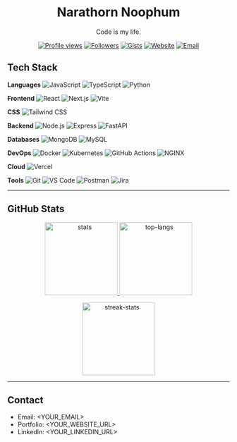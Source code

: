 <!--
Quick setup:
1) Replace ALL <YOUR_...> placeholders.
2) Repo name must be your GitHub username.
3) Remove stacks you don't use.
-->

<div align="center">

# Narathorn Noophum

Code is my life.

[![Profile views](https://komarev.com/ghpvc/?username=narathorn09&label=views&style=flat)](#)
[![Followers](https://img.shields.io/github/followers/narathorn09?style=flat)](#)
[![Gists](https://img.shields.io/badge/gists-visit-000)](https://gist.github.com/narathorn09)
[![Website](https://img.shields.io/badge/website-visit-000)](https://narathorn09.vercel.app/)
[![Email](https://img.shields.io/badge/email-contact-444?logo=gmail&logoColor=white)](mailto:narathorn.work@gmail.com)

</div>

## Tech Stack

<!-- Use 🧰 badges you actually use. Add or remove freely. -->

**Languages**
![JavaScript](https://img.shields.io/badge/JavaScript-F7DF1E?logo=javascript&logoColor=222)
![TypeScript](https://img.shields.io/badge/TypeScript-3178C6?logo=typescript&logoColor=white)
![Python](https://img.shields.io/badge/Python-3776AB?logo=python&logoColor=white)

**Frontend**
![React](https://img.shields.io/badge/React-20232A?logo=react&logoColor=61DAFB)
![Next.js](https://img.shields.io/badge/Next.js-000?logo=nextdotjs&logoColor=white)
![Vite](https://img.shields.io/badge/Vite-646CFF?logo=vite&logoColor=white)

**CSS**
![Tailwind CSS](https://img.shields.io/badge/Tailwind-06B6D4?logo=tailwindcss&logoColor=white)

**Backend**
![Node.js](https://img.shields.io/badge/Node.js-339933?logo=nodedotjs&logoColor=white)
![Express](https://img.shields.io/badge/Express-000?logo=express&logoColor=white)
![FastAPI](https://img.shields.io/badge/FastAPI-009688?logo=fastapi&logoColor=white)

**Databases**
![MongoDB](https://img.shields.io/badge/MongoDB-47A248?logo=mongodb&logoColor=white)
![MySQL](https://img.shields.io/badge/MySQL-4169E1?logo=mysql&logoColor=white)

**DevOps**
![Docker](https://img.shields.io/badge/Docker-2496ED?logo=docker&logoColor=white)
![Kubernetes](https://img.shields.io/badge/Kubernetes-326CE5?logo=kubernetes&logoColor=white)
![GitHub Actions](https://img.shields.io/badge/GitHub%20Actions-2088FF?logo=githubactions&logoColor=white)
![NGINX](https://img.shields.io/badge/NGINX-009639?logo=nginx&logoColor=white)

**Cloud**
![Vercel](https://img.shields.io/badge/Vercel-000?logo=vercel&logoColor=white)

**Tools**
![Git](https://img.shields.io/badge/Git-F05032?logo=git&logoColor=white)
![VS Code](https://img.shields.io/badge/VS%20Code-007ACC?logo=visualstudiocode&logoColor=white)
![Postman](https://img.shields.io/badge/Postman-FF6C37?logo=postman&logoColor=white)
![Jira](https://img.shields.io/badge/Jira-0052CC?logo=jira&logoColor=white)

---

## GitHub Stats

<p align="center">
  <a href="https://github.com/narathorn09">
    <img height="165" src="https://github-readme-stats.vercel.app/api?username=narathorn09&show_icons=true&rank_icon=github&include_all_commits=true&hide_title=true&hide_border=true" alt="stats">
  </a>
  <a href="https://github.com/narathorn09">
    <img height="165" src="https://github-readme-stats.vercel.app/api/top-langs/?username=narathorn09&layout=compact&hide_border=true&theme=transparent&langs_count=8" alt="top-langs">
  </a>
</p>

<p align="center">
  <a href="https://github.com/narathorn09">
    <img height="165" src="https://streak-stats.demolab.com?user=narathorn09&hide_border=true&theme=transparent" alt="streak-stats">
  </a>
</p>

---

## Contact

- Email: <YOUR_EMAIL>
- Portfolio: <YOUR_WEBSITE_URL>
- LinkedIn: <YOUR_LINKEDIN_URL>
